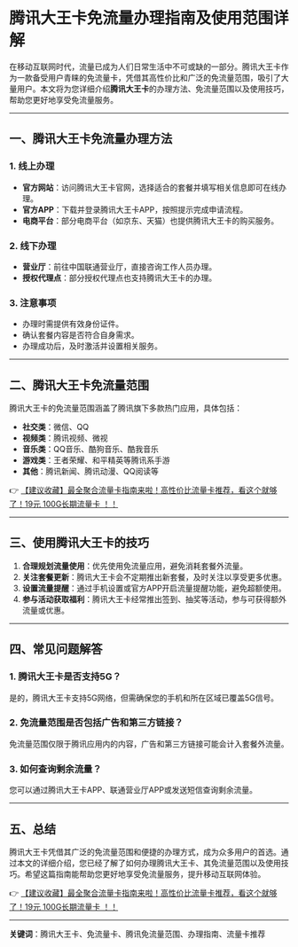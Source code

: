 # 腾讯大王卡免流量办理指南及使用范围详解

在移动互联网时代，流量已成为人们日常生活中不可或缺的一部分。腾讯大王卡作为一款备受用户青睐的免流量卡，凭借其高性价比和广泛的免流量范围，吸引了大量用户。本文将为您详细介绍**腾讯大王卡**的办理方法、免流量范围以及使用技巧，帮助您更好地享受免流量服务。

---

## 一、腾讯大王卡免流量办理方法

### 1. 线上办理
- **官方网站**：访问腾讯大王卡官网，选择适合的套餐并填写相关信息即可在线办理。
- **官方APP**：下载并登录腾讯大王卡APP，按照提示完成申请流程。
- **电商平台**：部分电商平台（如京东、天猫）也提供腾讯大王卡的购买服务。

### 2. 线下办理
- **营业厅**：前往中国联通营业厅，直接咨询工作人员办理。
- **授权代理点**：部分授权代理点也支持腾讯大王卡的办理。

### 3. 注意事项
- 办理时需提供有效身份证件。
- 确认套餐内容是否符合自身需求。
- 办理成功后，及时激活并设置相关服务。

---

## 二、腾讯大王卡免流量范围

腾讯大王卡的免流量范围涵盖了腾讯旗下多款热门应用，具体包括：

- **社交类**：微信、QQ
- **视频类**：腾讯视频、微视
- **音乐类**：QQ音乐、酷狗音乐、酷我音乐
- **游戏类**：王者荣耀、和平精英等腾讯系手游
- **其他**：腾讯新闻、腾讯动漫、QQ阅读等

👉 [【建议收藏】最全聚合流量卡指南来啦！高性价比流量卡推荐，看这个就够了！19元 100G长期流量卡 ！！](https://bit.ly/Liuliangka)

---

## 三、使用腾讯大王卡的技巧

1. **合理规划流量使用**：优先使用免流量应用，避免消耗套餐外流量。
2. **关注套餐更新**：腾讯大王卡会不定期推出新套餐，及时关注以享受更多优惠。
3. **设置流量提醒**：通过手机设置或官方APP开启流量提醒功能，避免超额使用。
4. **参与活动获取福利**：腾讯大王卡经常推出签到、抽奖等活动，参与可获得额外流量或优惠。

---

## 四、常见问题解答

### 1. 腾讯大王卡是否支持5G？
是的，腾讯大王卡支持5G网络，但需确保您的手机和所在区域已覆盖5G信号。

### 2. 免流量范围是否包括广告和第三方链接？
免流量范围仅限于腾讯应用内的内容，广告和第三方链接可能会计入套餐外流量。

### 3. 如何查询剩余流量？
您可以通过腾讯大王卡APP、联通营业厅APP或发送短信查询剩余流量。

---

## 五、总结

腾讯大王卡凭借其广泛的免流量范围和便捷的办理方式，成为众多用户的首选。通过本文的详细介绍，您已经了解了如何办理腾讯大王卡、其免流量范围以及使用技巧。希望这篇指南能帮助您更好地享受免流量服务，提升移动互联网体验。

👉 [【建议收藏】最全聚合流量卡指南来啦！高性价比流量卡推荐，看这个就够了！19元 100G长期流量卡 ！！](https://bit.ly/Liuliangka)

---

**关键词**：腾讯大王卡、免流量卡、腾讯免流量范围、办理指南、流量卡推荐